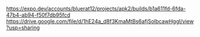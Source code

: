 https://expo.dev/accounts/bluerat12/projects/apk2/builds/b1a611fd-6fda-47b4-ab94-f50f7db95fcd
https://drive.google.com/file/d/1hE24a_d8f3KmaMtBs6afjSolbcawHggl/view?usp=sharing
